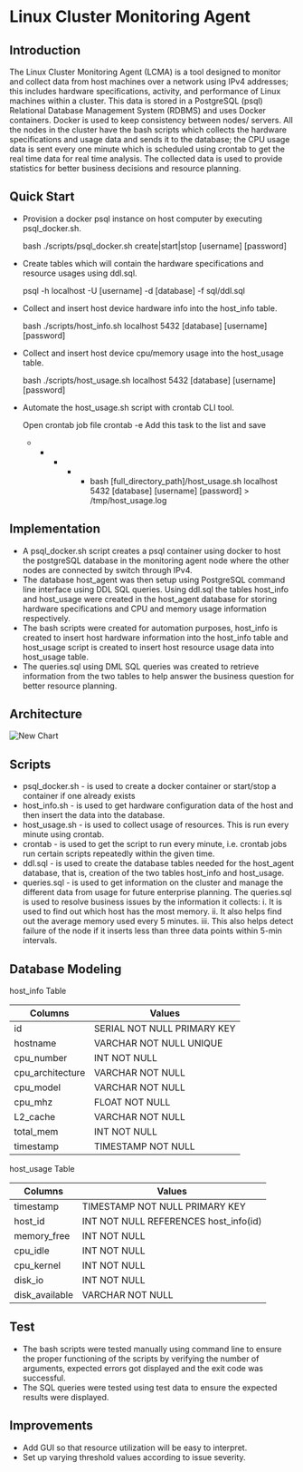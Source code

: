 # Linux Cluster Monitoring Agent
## Introduction
The Linux Cluster Monitoring Agent (LCMA) is a tool designed to monitor and collect data from host machines over a network using IPv4 addresses; this includes hardware specifications, activity, and performance of Linux machines within a cluster. This data is stored in a PostgreSQL (psql) Relational Database Management System (RDBMS) and uses Docker containers. Docker is used to keep consistency between nodes/ servers.  All the nodes in the cluster have the bash scripts which collects the hardware specifications and usage data and sends it to the database; the CPU usage data is sent every one minute which is scheduled using crontab to get the real time data for real time analysis. The collected data is used to provide statistics for better business decisions and resource planning. 

## Quick Start
- Provision a docker psql instance on host computer by executing psql_docker.sh.

   bash ./scripts/psql_docker.sh create|start|stop [username] [password]
   
- Create tables which will contain the hardware specifications and resource usages using ddl.sql.

   psql -h localhost -U [username] -d [database] -f sql/ddl.sql
   
- Collect and insert host device hardware info into the host_info table.

   bash ./scripts/host_info.sh localhost 5432 [database] [username] [password]
   
- Collect and insert host device cpu/memory usage into the host_usage table.

   bash ./scripts/host_usage.sh localhost 5432 [database] [username] [password]
   
- Automate the host_usage.sh script with crontab CLI tool.

    Open crontab job file
    crontab -e
    Add this task to the list and save
     * * * * * bash [full_directory_path]/host_usage.sh localhost 5432 [database] [username] [password] > /tmp/host_usage.log
    
## Implementation
- A psql_docker.sh script creates a psql container using docker to host the postgreSQL database in the monitoring agent node where the other nodes are connected by switch through IPv4.
- The database host_agent was then setup using PostgreSQL command line interface using DDL SQL queries. Using ddl.sql the tables host_info and host_usage were created in the host_agent database for storing hardware specifications and CPU and memory usage information respectively.
- The bash scripts were created for automation purposes, host_info is created to insert host hardware information into the host_info table and host_usage script is created to insert host resource usage data into host_usage table.
- The queries.sql using DML SQL queries was created to retrieve information from the two tables to help answer the business question for better resource planning.
## Architecture
![New Chart](https://user-images.githubusercontent.com/80492218/112588113-3ca61580-8dd5-11eb-932a-6a6249710acf.JPG)

## Scripts
 
- psql_docker.sh - is used to create a docker container or start/stop a container if one already exists
- host_info.sh - is used to get hardware configuration data of the host and then insert the data into the database.
- host_usage.sh - is used to collect usage of resources. This is run every minute using crontab.
- crontab - is used to get the script to run every minute, i.e. crontab jobs run certain scripts repeatedly within the given time.
- ddl.sql - is used to create the database tables needed for the host_agent database, that is, creation of the two tables host_info and host_usage.
- queries.sql - is used to get information on the cluster and manage the different data from usage for future enterprise planning. The queries.sql is used to resolve business issues by the information it collects: 
              i. It is used to find out which host has the most memory. 
              ii. It also helps find out the average memory used every 5 minutes. 
              iii. This also helps detect failure of the node if it inserts less than three data points within 5-min intervals.

## Database Modeling
host_info Table

| Columns | Values |
| --- | ---|
| id |SERIAL NOT NULL PRIMARY KEY |
| hostname | VARCHAR NOT NULL UNIQUE |
| cpu_number | INT NOT NULL |
| cpu_architecture | VARCHAR NOT NULL |
| cpu_model | VARCHAR NOT NULL |
| cpu_mhz | FLOAT NOT NULL |
| L2_cache | VARCHAR NOT NULL |
| total_mem | INT NOT NULL |
| timestamp |TIMESTAMP NOT NULL |


 
host_usage Table
 
| Columns | Values |
| -- | -- |
| timestamp |TIMESTAMP NOT NULL PRIMARY KEY |
| host_id | INT NOT NULL REFERENCES host_info(id) |
| memory_free | INT NOT NULL |
| cpu_idle | INT NOT NULL |
| cpu_kernel | INT NOT NULL |
| disk_io | INT NOT NULL |
| disk_available | VARCHAR NOT NULL |

 
## Test
- The bash scripts were tested manually using command line to ensure the proper functioning of the scripts by verifying the number of arguments, expected errors got displayed and the exit code was successful.
- The SQL queries were tested using test data to ensure the expected results were displayed.

## Improvements
- Add GUI so that resource utilization will be easy to interpret. 
- Set up varying threshold values according to issue severity.

